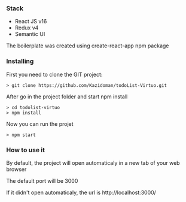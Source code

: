 ### Stack

- React JS v16
- Redux v4
- Semantic UI

The boilerplate was created using create-react-app npm package

### Installing

First you need to clone the GIT project:

```
> git clone https://github.com/Kazidoman/todoList-Virtuo.git
```

After go in the project folder and start npm install

```
> cd todolist-virtuo
> npm install
```

Now you can run the projet

```
> npm start
```

### How to use it

By default, the project will open automaticaly in a new tab of your web browser

The default port will be 3000

If it didn't open automaticaly, the url is http://localhost:3000/




